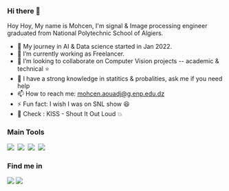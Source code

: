 ### Hi there 👋

Hoy Hoy, My name is Mohcen, I'm signal \& Image processing engineer graduated from National Polytechnic School of Algiers.

- 🔭 My journey in AI \& Data science started in Jan 2022. 
- 🌱 I’m currently working as Freelancer.
- 👯 I’m looking to collaborate on Computer Vision projects -- academic \& technical :star:
- 💬 I have a strong knowledge in statitics \& probalities, ask me if you need help 
- 📫 How to reach me: mohcen.aouadj@g.enp.edu.dz 
- ⚡ Fun fact: I wish I was on SNL show :laughing:
- :musical_note: Check : KISS - Shout It Out Loud :boom:

### Main Tools 
<img src="https://img.shields.io/badge/-Python-05122A?style=flat&logo=python&color=lightgrey">&nbsp;
<img src="https://img.shields.io/badge/-Pytorch-05122A?style=flat&logo=pytorch&color=lightgrey">&nbsp;
<img src="https://img.shields.io/badge/-tesnorflow-05122A?style=flat&logo=tensorflow&color=lightgrey">&nbsp;
<img src="https://img.shields.io/badge/-JavaScript-05122A?style=flat&logo=javascript&color=lightgrey">&nbsp;

### Find me in
<a href="https://zindi.africa/users/mohcenaouadj"><img src="https://img.shields.io/static/v1?label=link to&message=My Zindi Account&color=orange"></a>
<a href="https://www.linkedin.com/in/mohcen-aouadj-10a740149/"><img src="https://img.shields.io/static/v1?label=&logo=linkedin&message=linkedin&color=blue"></a>
